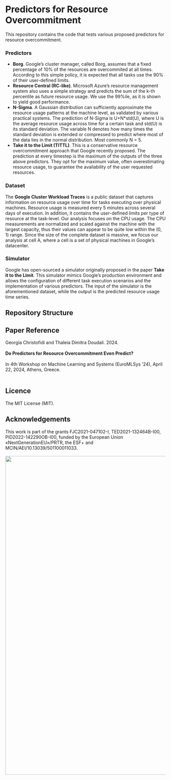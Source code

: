 # Predictors for Resource Overcommitment
This repository contains the code that tests various proposed predictors for resource overcommitment. 

### Predictors

* __Borg__. Google’s cluster manager, called Borg, assumes that a fixed percentage of 10% of the resources are overcommited at all times. According to this simple policy, it is expected that all tasks use the 90% of their user-defined limits.
* __Resource Central (RC-like)__. Microsoft Azure’s resource management system also uses a simple strategy and predicts the sum of the k-th percentile as future resource usage. We use the 99%ile, as it is shown to yield good performance.
* __N-Sigma__. A Gaussian distribution can sufficiently approximate the resource usage patterns at the machine level, as validated by various practical systems. The prediction of N-Sigma is U+N*std(U), where U is the average resource usage across time for a certain task and std(U) is its standard deviation. The variable N denotes how many times the standard deviation is extended or compressed to predict where most of the data lies in the normal distribution. Most commonly N = 5.
* __Take it to the Limit (TITTL)__. This is a conservative resource overcommitment approach that Google recently proposed. The prediction at every timestep is the maximum of the outputs of the three above predictors. They opt for the maximum value, often overestimating resource usage, to guarantee the availability of the user requested resources.

### Dataset

The __Google Cluster Workload Traces__ is a public dataset that captures information on resource usage over time for tasks executing over physical machines. Resource usage is measured every 5 minutes across several days of execution. In addition, it contains the user-defined limits per type of resource at the task-level. Our analysis focuses on the CPU usage. The CPU measurements are normalized and scaled against the machine with the largest capacity, thus their values can appear to be quite low within the (0, 1) range. Since the size of the complete dataset is massive, we focus our analysis at cell A, where a cell is a set of physical machines in Google’s datacenter.

### Simulator

Google has open-sourced a simulator originally proposed in the paper __Take it to the Limit__. This simulator mimics Google’s production environment and allows the configuration of different task execution scenarios and the implementation of various predictors. The input of the simulator is the aforementioned dataset, while the output is the predicted resource usage time series.

## Repository Structure <br />



## Paper Reference <br />
Georgia Christofidi and Thaleia Dimitra Doudali. 2024. <br /><br /> __Do Predictors for Resource Overcommitment Even Predict?__ <br /><br />  In 4th Workshop on Machine Learning and Systems (EuroMLSys ’24), April 22, 2024, Athens, Greece. <br /> <br /> 

## Licence <br />
The MIT License (MIT).
 
## Acknowledgements <br />
This work is part of the grants FJC2021-047102-I, TED2021-132464B-I00, PID2022-142290OB-I00, funded by the European Union «NextGenerationEU»/PRTR, the ESF+ and MCIN/AEI/10.13039/501100011033. <br />  <br /> 
<img src="docs/images/micin-financiadoUEnextgeneration-prtr-aei-1.png" width="1000"/>


